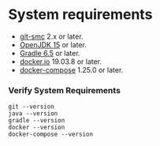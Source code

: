 # System requirements

* [git-smc](https://git-scm.com/)  2.x or later.
* [OpenJDK 15](https://adoptopenjdk.net/releases.html?variant=openjdk15&jvmVariant=hotspot) or later.
* [Gradle 6.5](https://gradle.org/install/) or later.
* [docker.io](https://linuxconfig.org/how-to-install-docker-on-ubuntu-20-04-lts-focal-fossa) 19.03.8  or later. 
* [docker-compose](https://linuxconfig.org/how-to-install-docker-compose-on-ubuntu-20-04-focal-fossa-linux) 1.25.0 or later.

### Verify System  Requirements
```
git --version
java --version
gradle --version
docker --version
docker-compose --version
```
